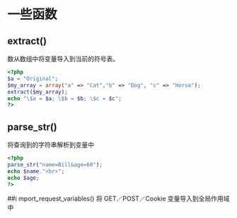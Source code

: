 # 一些函数
## extract()
数从数组中将变量导入到当前的符号表。

```php
<?php
$a = "Original";
$my_array = array("a" => "Cat","b" => "Dog", "c" => "Horse");
extract($my_array);
echo "\$a = $a; \$b = $b; \$c = $c";
?>
```
## parse_str()
将查询到的字符串解析到变量中

```php
<?php
parse_str("name=Bill&age=60");
echo $name."<br>";
echo $age;
?>
```

##i mport_request_variables()
将 GET／POST／Cookie 变量导入到全局作用域中
